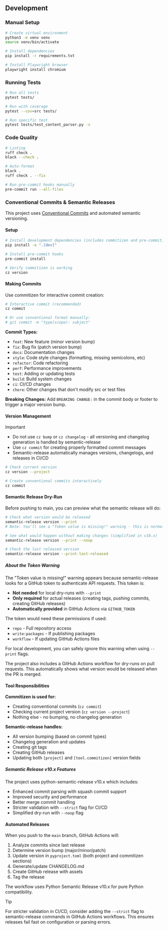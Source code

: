 ## Development

### Manual Setup

```bash
# Create virtual environment
python3 -m venv venv
source venv/bin/activate

# Install dependencies
pip install -r requirements.txt

# Install Playwright browser
playwright install chromium
```

### Running Tests

```bash
# Run all tests
pytest tests/

# Run with coverage
pytest --cov=src tests/

# Run specific test
pytest tests/test_content_parser.py -v
```

### Code Quality

```bash
# Linting
ruff check .
black --check .

# Auto-format
black .
ruff check . --fix

# Run pre-commit hooks manually
pre-commit run --all-files
```

### Conventional Commits & Semantic Releases

This project uses [Conventional Commits](https://www.conventionalcommits.org/) and automated semantic versioning.

#### Setup

```bash
# Install development dependencies (includes commitizen and pre-commit)
pip install -e ".[dev]"

# Install pre-commit hooks
pre-commit install

# Verify commitizen is working
cz version
```

#### Making Commits

Use commitizen for interactive commit creation:

```bash
# Interactive commit (recommended)
cz commit

# Or use conventional format manually:
# git commit -m "type(scope): subject"
```

**Commit Types:**
- `feat`: New feature (minor version bump)
- `fix`: Bug fix (patch version bump)
- `docs`: Documentation changes
- `style`: Code style changes (formatting, missing semicolons, etc)
- `refactor`: Code refactoring
- `perf`: Performance improvements
- `test`: Adding or updating tests
- `build`: Build system changes
- `ci`: CI/CD changes
- `chore`: Other changes that don't modify src or test files

**Breaking Changes:**
Add `BREAKING CHANGE:` in the commit body or footer to trigger a major version bump.

#### Version Management

> [!IMPORTANT]
> - Do not use `cz bump` or `cz changelog` - all versioning and changelog generation is handled by semantic-release
> - Use `cz commit` for creating properly formatted commit messages
> - Semantic-release automatically manages versions, changelogs, and releases in CI/CD

```bash
# Check current version
cz version --project

# Create conventional commits interactively
cz commit
```

#### Semantic Release Dry-Run

Before pushing to main, you can preview what the semantic release will do:

```bash
# Check what version would be released
semantic-release version --print
# Note: You'll see a "Token value is missing!" warning - this is normal for local runs

# See what would happen without making changes (simplified in v10.x)
semantic-release version --print --noop

# Check the last released version
semantic-release version --print-last-released
```

##### About the Token Warning

The "Token value is missing!" warning appears because semantic-release looks for a GitHub token to authenticate API requests. This token is:

- **Not needed** for local dry-runs with `--print`
- **Only required** for actual releases (creating tags, pushing commits, creating GitHub releases)
- **Automatically provided** in GitHub Actions via `GITHUB_TOKEN`

The token would need these permissions if used:
- `repo` - Full repository access
- `write:packages` - If publishing packages
- `workflow` - If updating GitHub Actions files

For local development, you can safely ignore this warning when using `--print` flags.

The project also includes a GitHub Actions workflow for dry-runs on pull requests. This automatically shows what version would be released when the PR is merged.

#### Tool Responsibilities

**Commitizen is used for:**
- Creating conventional commits (`cz commit`)
- Checking current project version (`cz version --project`)
- Nothing else - no bumping, no changelog generation

**Semantic-release handles:**
- All version bumping (based on commit types)
- Changelog generation and updates
- Creating git tags
- Creating GitHub releases
- Updating both `[project]` and `[tool.commitizen]` version fields

##### Semantic Release v10.x Features

The project uses python-semantic-release v10.x which includes:
- Enhanced commit parsing with squash commit support
- Improved security and performance
- Better merge commit handling
- Stricter validation with `--strict` flag for CI/CD
- Simplified dry-run with `--noop` flag

#### Automated Releases

When you push to the `main` branch, GitHub Actions will:
1. Analyze commits since last release
2. Determine version bump (major/minor/patch)
3. Update version in `pyproject.toml` (both project and commitizen sections)
4. Generate/update CHANGELOG.md
5. Create GitHub release with assets
6. Tag the release

The workflow uses Python Semantic Release v10.x for pure Python compatibility.

> [!TIP]
> For stricter validation in CI/CD, consider adding the `--strict` flag to semantic-release commands in GitHub Actions workflows. This ensures releases fail fast on configuration or parsing errors.
